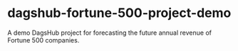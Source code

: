 # dagshub-fortune-500-project-demo
A demo DagsHub project for forecasting the future annual revenue of Fortune 500 companies.
